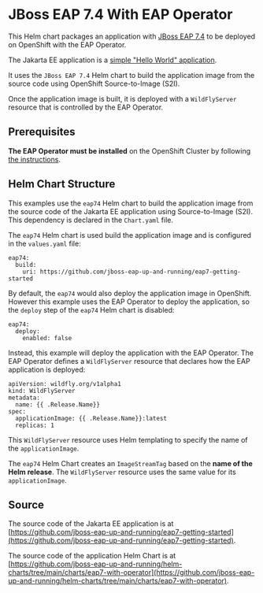 # JBoss EAP 7.4 With EAP Operator

This Helm chart packages an application with [JBoss EAP 7.4](https://www.redhat.com/en/technologies/jboss-middleware/application-platform) to be deployed on OpenShift with the EAP Operator.

The Jakarta EE application is a [simple "Hello World" application](https://github.com/jboss-eap-up-and-running/eap7-getting-started).

It uses the `JBoss EAP 7.4` Helm chart to build the application image from the source code using OpenShift Source-to-Image (S2I).

Once the application image is built, it is deployed with a `WildFlyServer` resource that is controlled by the EAP Operator.

## Prerequisites

**The EAP Operator must be installed** on the OpenShift Cluster by following [the instructions](https://access.redhat.com/documentation/en-us/red_hat_jboss_enterprise_application_platform/7.4/html/getting_started_with_jboss_eap_for_openshift_container_platform/eap-operator-for-automating-application-deployment-on-openshift_default#installing-eap-operator-using-webconsole_default).

## Helm Chart Structure

This examples use the `eap74` Helm chart to build the application image from the source code of the Jakarta EE application using Source-to-Image (S2I). This dependency is declared in the `Chart.yaml` file.

The `eap74` Helm chart is used build the application image and is configured in the `values.yaml` file:

```
eap74:
  build:
    uri: https://github.com/jboss-eap-up-and-running/eap7-getting-started
```

By default, the `eap74` would also deploy the application image in OpenShift. However this example uses the EAP Operator to deploy the application, so the `deploy` step of the `eap74` Helm chart is disabled:

```
eap74:
  deploy:
    enabled: false
```

Instead, this example will deploy the application with the EAP Operator.
The EAP Operator defines a `WildFlyServer` resource that declares how the EAP application is deployed:

```
apiVersion: wildfly.org/v1alpha1
kind: WildFlyServer
metadata:
  name: {{ .Release.Name}}
spec:
  applicationImage: {{ .Release.Name}}:latest
  replicas: 1
```

This `WildFlyServer` resource uses Helm templating to specify the name of the `applicationImage`.

The `eap74` Helm Chart creates an `ImageStreamTag` based on the __name of the Helm release__. The `WildFlyServer` resource uses the same value for its `applicationImage`.

## Source

The source code of the Jakarta EE application is at [https://github.com/jboss-eap-up-and-running/eap7-getting-started](https://github.com/jboss-eap-up-and-running/eap7-getting-started).

The source code of the application Helm Chart is at [https://github.com/jboss-eap-up-and-running/helm-charts/tree/main/charts/eap7-with-operator](https://github.com/jboss-eap-up-and-running/helm-charts/tree/main/charts/eap7-with-operator).